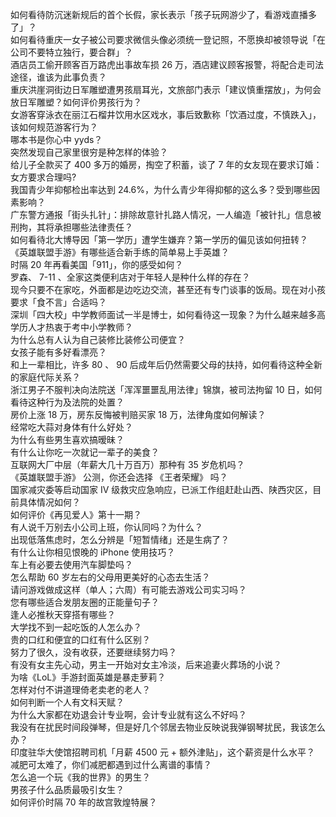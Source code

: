 如何看待防沉迷新规后的首个长假，家长表示「孩子玩网游少了，看游戏直播多了」？  
如何看待重庆一女子被公司要求微信头像必须统一登记照，不愿换却被领导说「在公司不要特立独行，要合群」？  
酒店员工偷开顾客百万路虎出事故车损 26 万，酒店建议顾客报警，将配合走司法途径，谁该为此事负责？  
重庆洪崖洞街边日军雕塑遭男孩扇耳光，文旅部门表示「建议慎重摆放」，为何会放日军雕塑？如何评价男孩行为？  
女游客穿泳衣在丽江石榴井饮用水区戏水，事后致歉称「饮酒过度，不慎跌入」，该如何规范游客行为？  
哪本书是你心中 yyds？  
突然发现自己家里很穷是种怎样的体验？  
给儿子全款买了 400 多万的婚房，掏空了积蓄，谈了 7 年的女友现在要求订婚：女方要求合理吗?  
我国青少年抑郁检出率达到 24.6%，为什么青少年得抑郁的这么多？受到哪些因素影响？  
广东警方通报「街头扎针」：排除故意针扎路人情况，一人编造「被针扎」信息被刑拘，其将承担哪些法律责任？  
如何看待北大博导因「第一学历」遭学生嫌弃？第一学历的偏见该如何扭转？  
《英雄联盟手游》有哪些适合新手练的简单易上手英雄？  
时隔 20 年再看美国「911」，你的感受如何？  
罗森、 7-11 、全家这类便利店对于年轻人是种什么样的存在？  
现今只要不在家吃，外面都是边吃边交流，甚至还有专门谈事的饭局。现在对小孩要求「食不言」合适吗？  
深圳「四大校」中学教师面试一半是博士，如何看待这一现象？为什么越来越多高学历人才热衷于考中小学教师？  
为什么总有人认为自己装修比装修公司便宜？  
女孩子能有多好看漂亮？  
和上一辈相比，许多 80 、 90 后成年后仍然需要父母的扶持，如何看待这种全新的家庭代际关系？  
浙江男子不服判决向法院送「浑浑噩噩乱用法律」锦旗，被司法拘留 10 日，如何看待这种行为及法院的处置？  
房价上涨 18 万，房东反悔被判赔买家 18 万，法律角度如何解读？  
经常吃大蒜对身体有什么好处？  
为什么有些男生喜欢搞暧昧？  
有什么让你吃一次就记一辈子的美食？  
互联网大厂中层（年薪大几十万百万）那种有 35 岁危机吗？  
《英雄联盟手游》 公测，你还会选择 《王者荣耀》 吗？  
国家减灾委等启动国家 Ⅳ 级救灾应急响应，已派工作组赶赴山西、陕西灾区，目前具体情况如何？  
如何评价《再见爱人》第十一期？  
有人说千万别去小公司上班，你认同吗？为什么？  
出现低落焦虑时，怎么分辨是「短暂情绪」还是生病了？  
有什么让你相见恨晚的 iPhone 使用技巧？  
车上有必要去使用汽车脚垫吗？  
怎么帮助 60 岁左右的父母用更美好的心态去生活？  
请问游戏做成这样（单人；六周）有可能去游戏公司实习吗？  
您有哪些适合发朋友圈的正能量句子？  
逢人必推秋天穿搭有哪些？  
大学找不到一起吃饭的人怎么办？  
贵的口红和便宜的口红有什么区别？  
努力了很久，没有收获，还要继续努力吗？  
有没有女主先心动，男主一开始对女主冷淡，后来追妻火葬场的小说？  
为啥《LoL》手游封面英雄是暴走萝莉？  
怎样对付不讲道理倚老卖老的老人？  
如何判断一个人有文科天赋？  
为什么大家都在劝退会计专业啊，会计专业就有这么不好吗？  
我没有在扰民时间段弹琴，但是好几个邻居去物业反映说我弹钢琴扰民，我该怎么办？  
印度驻华大使馆招聘司机「月薪 4500 元 + 额外津贴」，这个薪资是什么水平？  
减肥可太难了，你们减肥都遇到过什么离谱的事情？  
怎么追一个玩《我的世界》的男生？  
男孩子什么品质最吸引女生？  
如何评价时隔 70 年的故宫敦煌特展？  
